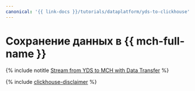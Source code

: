 ```yaml
---
canonical: '{{ link-docs }}/tutorials/dataplatform/yds-to-clickhouse'
---
```


# Сохранение данных в {{ mch-full-name }}

{% include notitle [Stream from YDS to MCH with Data Transfer](../../_tutorials/dataplatform/yds-to-clickhouse.md) %}

{% include [clickhouse-disclaimer](../../_includes/clickhouse-disclaimer.md) %}